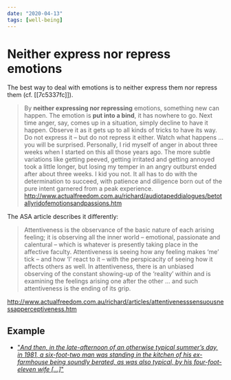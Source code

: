 ```yaml
---
date: "2020-04-13"
tags: [well-being]
---
```


# Neither express nor repress emotions

The best way to deal with emotions is to neither express them nor repress them (cf. [[7c5337fc]]).

> By **neither expressing nor repressing** emotions, something new can happen. The emotion is **put into a bind**, it has nowhere to go. Next time anger, say, comes up in a situation, simply decline to have it happen. Observe it as it gets up to all kinds of tricks to have its way. Do not express it – but do not repress it either. Watch what happens ... you will be surprised. Personally, I rid myself of anger in about three weeks when I started on this all those years ago. The more subtle variations like getting peeved, getting irritated and getting annoyed took a little longer, but losing my temper in an angry outburst ended after about three weeks. I kid you not. It all has to do with the determination to succeed, with patience and diligence born out of the pure intent garnered from a peak experience. <http://www.actualfreedom.com.au/richard/audiotapeddialogues/betotallyridofemotionsandpassions.htm>

The ASA article describes it differently:

> Attentiveness is the observance of the basic nature of each arising feeling; it is observing all the inner world – emotional, passionate and calentural – which is whatever is presently taking place in the affective faculty. Attentiveness is seeing how any feeling makes ‘me’ tick – and how ‘I’ react to it – with the perspicacity of seeing how it affects others as well. In attentiveness, there is an unbiased observing of the constant showing-up of the ‘reality’ within and is examining the feelings arising one after the other ... and such attentiveness is the ending of its grip.

<http://www.actualfreedom.com.au/richard/articles/attentivenesssensuousnessapperceptiveness.htm>

## Example

* ["*And then, in the late-afternoon of an otherwise typical summer’s day, in 1981, a six-foot-two man was standing in the kitchen of his ex-farmhouse being soundly berated, as was also typical, by his four-foot-eleven wife \[...\]*"](http://actualfreedom.com.au/richard/listdcorrespondence/listd33.htm#13Jan13)
